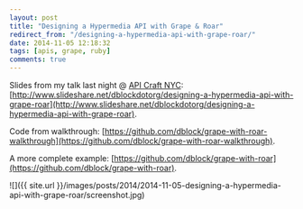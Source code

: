 ```yaml
---
layout: post
title: "Designing a Hypermedia API with Grape & Roar"
redirect_from: "/designing-a-hypermedia-api-with-grape-roar/"
date: 2014-11-05 12:18:32
tags: [apis, grape, ruby]
comments: true
---
```

Slides from my talk last night @ [API Craft NYC](http://www.meetup.com/API-Craft-NYC/events/209294892/): [http://www.slideshare.net/dblockdotorg/designing-a-hypermedia-api-with-grape-roar](http://www.slideshare.net/dblockdotorg/designing-a-hypermedia-api-with-grape-roar).

Code from walkthrough: [https://github.com/dblock/grape-with-roar-walkthrough](https://github.com/dblock/grape-with-roar-walkthrough).

A more complete example: [https://github.com/dblock/grape-with-roar](https://github.com/dblock/grape-with-roar).

![]({{ site.url }}/images/posts/2014/2014-11-05-designing-a-hypermedia-api-with-grape-roar/screenshot.jpg)
